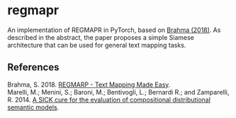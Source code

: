 # regmapr

An implementation of REGMAPR in PyTorch, based on [Brahma (2018)](https://arxiv.org/pdf/1808.04343.pdf). As described in the abstract, the paper proposes a simple Siamese architecture that can be used for general text mapping tasks.

## References

Brahma, S. 2018. [REGMARP - Text Mapping Made Easy](https://arxiv.org/abs/1808.04343v3).<br>
Marelli, M.; Menini, S.; Baroni, M.; Bentivogli, L.; Bernardi R.; and Zamparelli, R. 2014. [A SICK cure for the evaluation of compositional distributional semantic models](http://www.lrec-conf.org/proceedings/lrec2014/pdf/363_Paper.pdf).

